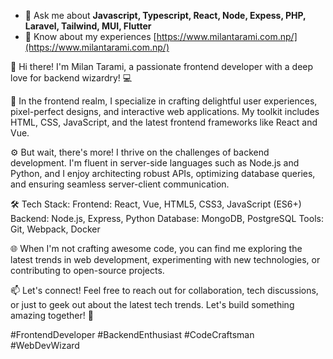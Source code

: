 - 💬 Ask me about **Javascript, Typescript, React, Node, Expess, PHP, Laravel, Tailwind, MUI, Flutter**
- 📄 Know about my experiences [https://www.milantarami.com.np/](https://www.milantarami.com.np/)

👋 Hi there! I'm Milan Tarami, a passionate frontend developer with a deep love for backend wizardry! 💻

🚀 In the frontend realm, I specialize in crafting delightful user experiences, pixel-perfect designs, and interactive web applications. My toolkit includes HTML, CSS, JavaScript, and the latest frontend frameworks like React and Vue.

⚙️ But wait, there's more! I thrive on the challenges of backend development. I'm fluent in server-side languages such as Node.js and Python, and I enjoy architecting robust APIs, optimizing database queries, and ensuring seamless server-client communication.

🛠️ Tech Stack:
   Frontend: React, Vue, HTML5, CSS3, JavaScript (ES6+)
   Backend: Node.js, Express, Python
   Database: MongoDB, PostgreSQL
   Tools: Git, Webpack, Docker

🌐 When I'm not crafting awesome code, you can find me exploring the latest trends in web development, experimenting with new technologies, or contributing to open-source projects.

📫 Let's connect! Feel free to reach out for collaboration, tech discussions, or just to geek out about the latest tech trends. Let's build something amazing together! 🚀

#FrontendDeveloper #BackendEnthusiast #CodeCraftsman #WebDevWizard
